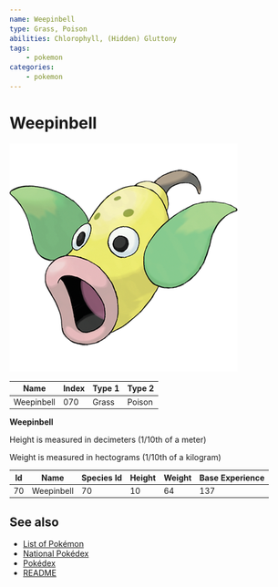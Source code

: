 ```yaml
---
name: Weepinbell
type: Grass, Poison
abilities: Chlorophyll, (Hidden) Gluttony
tags:
    - pokemon
categories:
    - pokemon
---
```


# Weepinbell


![Weepinbell](images/070.png)

| **Name** | **Index** | **Type 1** | **Type 2** |
|----|----|----|----|
| Weepinbell | 070 | Grass | Poison  |

**Weepinbell** 


Height is measured in decimeters (1/10th of a meter)

Weight is measured in hectograms (1/10th of a kilogram)

| **Id** | **Name** | **Species Id** | **Height** | **Weight** | **Base Experience** |
|--------|----------|----------------|------------|------------|---------------------|
| 70 | Weepinbell | 70 | 10 | 64 | 137 |


## See also

- [List of Pokémon](../pokemon.md)
- [National Pokédex](../national_pokedex.md)
- [Pokédex](../pokedex.md)
- [README](../README.md)
